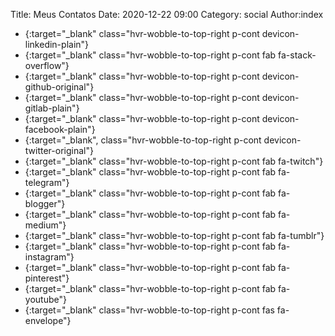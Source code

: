 Title: Meus Contatos
Date: 2020-12-22 09:00
Category: social
Author:index

- [](https://www.linkedin.com/in/perceu-bertoletti/){:target="_blank" class="hvr-wobble-to-top-right p-cont devicon-linkedin-plain"}
- [](https://pt.stackoverflow.com/users/118700/perceu-bertoletti){:target="_blank" class="hvr-wobble-to-top-right p-cont fab fa-stack-overflow"}
- [](https://github.com/Perceu){:target="_blank" class="hvr-wobble-to-top-right p-cont devicon-github-original"}
- [](https://gitlab.com/perceu){:target="_blank" class="hvr-wobble-to-top-right p-cont devicon-gitlab-plain"}
- [](https://www.facebook.com/PerceuB/){:target="_blank" class="hvr-wobble-to-top-right p-cont devicon-facebook-plain"}
- [](https://twitter.com/PerceuB){:target="_blank", class="hvr-wobble-to-top-right p-cont devicon-twitter-original"}
- [](https://www.twitch.tv/perceubertoletti){:target="_blank" class="hvr-wobble-to-top-right p-cont fab fa-twitch"}
- [](https://t.me/PerceuBertoletti){:target="_blank" class="hvr-wobble-to-top-right p-cont fab fa-telegram"}
- [](https://perceubertoletti.blogspot.com/){:target="_blank" class="hvr-wobble-to-top-right p-cont fab fa-blogger"}
- [](https://medium.com/@perceubertoletti){:target="_blank" class="hvr-wobble-to-top-right p-cont fab fa-medium"}
- [](https://perceubertoletti.tumblr.com/){:target="_blank" class="hvr-wobble-to-top-right p-cont fab fa-tumblr"}
- [](https://www.instagram.com/perceubertoletti/){:target="_blank" class="hvr-wobble-to-top-right p-cont fab fa-instagram"}
- [](https://br.pinterest.com/perceubertoletti/){:target="_blank" class="hvr-wobble-to-top-right p-cont fab fa-pinterest"}
- [](https://www.youtube.com/c/PerceuBertoletti){:target="_blank" class="hvr-wobble-to-top-right p-cont fab fa-youtube"}
- [](mailto:perceubertoletti@gmail.com){:target="_blank" class="hvr-wobble-to-top-right p-cont fas fa-envelope"}
